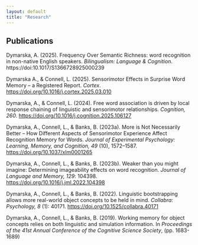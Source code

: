 ```yaml
---
layout: default
title: "Research"
---
```

## Publications

Dymarska, A. (2025). Frequency Over Semantic Richness: word recognition in non-native English speakers. *Bilingualism: Language & Cognition*. https://doi:10.1017/S1366728925000239

Dymarska A., & Connell, L. (2025). Sensorimotor Effects in Surprise Word Memory – a Registered Report. *Cortex*. https://doi.org/10.1016/j.cortex.2025.03.010

Dymarska, A., & Connell, L. (2024). Free word association is driven by local response chaining of linguistic and sensorimotor relationships. *Cognition, 260*. https://doi.org/10.1016/j.cognition.2025.106127

Dymarska, A., Connell, L., & Banks, B. (2023a). More is Not Necessarily Better – How Different Aspects of Sensorimotor Experience Affect Recognition Memory for Words. *Journal of Experimental Psychology: Learning, Memory, and Cognition, 49* (10), 1572–1587. https://doi.org/10.1037/xlm0001265

Dymarska, A., Connell, L., & Banks, B. (2023b). Weaker than you might imagine: Determining imageability effects on word recognition. *Journal of Language and Memory, 129*: 104398. https://doi.org/10.1016/j.jml.2022.104398

Dymarska, A., Connell, L., & Banks, B. (2022). Linguistic bootstrapping allows more real-world object concepts to be held in mind. *Collabra: Psychology, 8* (1): 40171. https://doi.org/10.1525/collabra.40171

Dymarska, A., Connell, L., & Banks, B. (2019). Working memory for object concepts relies on both linguistic and simulation information. In *Proceedings of the 41st Annual Conference of the Cognitive Science Society*, (pp. 1683-1689)

